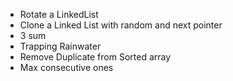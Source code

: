 - Rotate a LinkedList
- Clone a Linked List with random and next pointer
- 3 sum
- Trapping Rainwater
- Remove Duplicate from Sorted array
- Max consecutive ones

